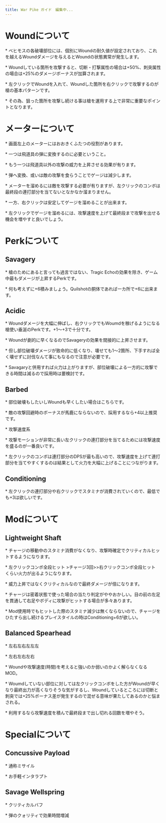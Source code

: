 ```yaml
---
title: War Pike ガイド　編集中...
---
```

# Woundについて

\* ベヒモスの各破壊部位には、個別にWoundの耐久値が設定されており、これを越えるWoundダメージを与えるとWoundの状態異常が発生します。

\* Woundしている箇所を攻撃すると、切断・打撃属性の場合は+50%、刺突属性の場合は+25%のダメージボーナスが加算されます。

\* 左クリックでWoundを入れて、Woundした箇所を右クリックで攻撃するのが槍の基本パターンです。

\* その為、狙った箇所を攻撃し続ける事は槍を運用する上で非常に重要なポイントとなります。

# メーターについて

\* 画面左上のメーターにはおおきくふたつの役割があります。

\* 一つは飛道具の弾に変換するのに必要ということ。

\* もう一つは飛道具以外の攻撃の威力を上昇させる効果が有ります。

\* 弾へ変換、或いは敵の攻撃を食らうことでゲージは減少します。

\* メーターを溜めるには敵を攻撃する必要が有りますが、左クリックのコンボは最終段の連打部分を当てないとなかなか溜まりません。

\* 一方、右クリックは安定してゲージを溜めることが出来ます。

\* 左クリックでゲージを溜めるには、攻撃速度を上げて最終段まで攻撃を出せる機会を増やすと良いでしょう。

# Perkについて

## Savagery

\* 槍のためにあると言っても過言ではない、Tragic Echoの効果を除き、ゲーム中最もダメージが上昇するPerkです。

\* 何も考えずに+6積みましょう。Quilshotの胴体であれば一カ所で+6に出来ます。

## Acidic

\* Woundダメージを大幅に伸ばし、右クリックでもWoumdを稼げるようになる槍使い垂涎のPerkです。+1～+3で十分です。

\* Woundが劇的に早くなるのでSavageryの効果を間接的に上昇させます。

\* 但し部位破壊ダメージが致命的に低くなり、壊せても1～2箇所、下手すれば全く壊せずに討伐なんて事にもなるので注意が必要です。

\* Savagaryと併用すれば火力は上がりますが、部位破壊による一方的に攻撃できる時間は減るので採用時は要検討です。

## Barbed

\* 部位破壊もしたいしWoundも早くしたい場合はこちらです。

\* 敵の攻撃回避時のボーナスが馬鹿にならないので、採用するなら+4以上推奨です。

\* 攻撃速度系

\* 攻撃モーションが非常に長い左クリックの連打部分を当てるためには攻撃速度を盛るのが一番良いです。

\* 左クリックのコンボは連打部分のDPSが最も高いので、攻撃速度を上げて連打部分を当てやすくするのは結果として火力を大幅に上げることにつながります。

## Conditioning

\* 左クリックの連打部分や右クリックでスタミナが消費されていくので、最低でも+3は欲しいです。

# Modについて

## Lightweight Shaft

\* チャージの移動中のスタミナ消費がなくなり、攻撃時確定でクリティカルヒットするようになります。

\* 左クリックコンボ全段ヒット >チャージ3回>>右クリックコンボ全段ヒット　くらい火力が出るようになります。

\* 威力上昇ではなくクリティカルなので最終ダメージが倍になります。

\* チャージは密着状態で使った場合の当たり判定がややおかしい。目の前の左足を貫通して右足やボディに攻撃がヒットする場合が多々あります。

\* Mod使用時でもヒットした際のスタミナ減少は無くならないので、チャージをひたすら出し続けるプレイスタイルの時はConditioning+6が欲しい。

## Balanced Spearhead

\* 左右左右左左左

\* 左右左右左右

\* Woundや攻撃速度(時間)を考えると強いのか弱いのかよく解らなくなるMOD。

\* Woumdしていない部位に対しては左クリックコンボをした方がWoundが早くなり最終出力が高くなりそうな気がするし、Woundしているところには切断と刺突では+25%ボーナス差が発生するので混ぜる意味が果たしてあるのかと悩まされる。

\* 利用するなら攻撃速度を積んで最終段まで出し切れる回数を増やそう。

# Specialについて

## Concussive Payload

\* 通称ミサイル

\* お手軽インタラプト

## Savage Wellspring

\* クリティカルバフ

\* 弾のクォリティで効果時間増減
